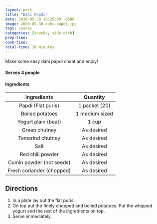 ```yaml
---
layout: post
title: "Dahi Papdi"
date: 2020-05-30 18:25:00 -0500
image: 2020-05-30-dahi-papdi.jpg
tags: snacks
categories: [snacks, side-dish]
prep-time:
cook-time:
total-time: 10 minutes
---
```


Make some easy dahi papdi chaat and enjoy!

#### Serves 4 people

#### Ingredients

|        Ingredients        |    Quantity    |
|:-------------------------:|:--------------:|
|     Papdi (Flat puris)    |  1 packet (20) |
|      Boiled potatoes      | 1 medium sized |
|    Yogurt plain (beat)    |      1 cup     |
|       Green chutney       |   As desired   |
|      Tamarind chutney     |   As desired   |
|            Salt           |   As desired   |
|      Red chili powder     |   As desired   |
|  Cumin powder (not seeds) |   As desired   |
| Fresh coriander (chopped) |   As desired   |

## Directions

1. In a plate lay out the flat puris.
2. On top put the finely chopped and boiled potatoes. Put the whipped yogurt and the rest of the ingredients on top.
3. Serve immediately.
